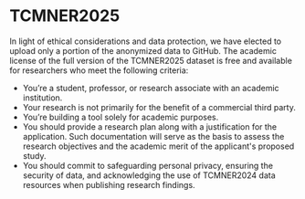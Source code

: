 # TCMNER2025
In light of ethical considerations and data protection, we have elected to upload only a portion of the anonymized data to GitHub. The academic license of the full version of the TCMNER2025 dataset is free and available for researchers who meet the following criteria:

- You’re a student, professor, or research associate with an academic institution.
- Your research is not primarily for the benefit of a commercial third party.
- You’re building a tool solely for academic purposes.
- You should provide a research plan along with a justification for the application. Such documentation will serve as the basis to assess the research objectives and the academic merit of the applicant's proposed study.
- You should commit to safeguarding personal privacy, ensuring the security of data, and acknowledging the use of TCMNER2024 data resources when publishing research findings.
